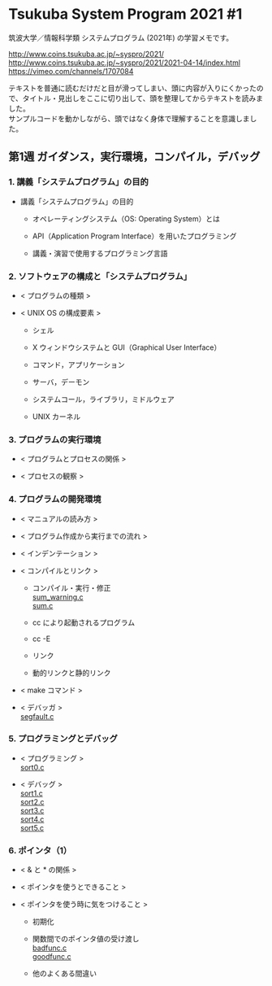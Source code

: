 # Tsukuba System Program 2021 #1

筑波大学／情報科学類 システムプログラム (2021年) の学習メモです。  

http://www.coins.tsukuba.ac.jp/~syspro/2021/  
http://www.coins.tsukuba.ac.jp/~syspro/2021/2021-04-14/index.html  
https://vimeo.com/channels/1707084  

テキストを普通に読むだけだと目が滑ってしまい、頭に内容が入りにくかったので、タイトル・見出しをここに切り出して、頭を整理してからテキストを読みました。  
サンプルコードを動かしながら、頭ではなく身体で理解することを意識しました。  


## 第1週 ガイダンス，実行環境，コンパイル，デバッグ

### 1. 講義「システムプログラム」の目的

- 講義「システムプログラム」の目的

	- オペレーティングシステム（OS: Operating System）とは  

	- API（Application Program Interface）を用いたプログラミング  

	- 講義・演習で使用するプログラミング言語  

### 2. ソフトウェアの構成と「システムプログラム」

- < プログラムの種類 >  

- < UNIX OS の構成要素 >  

	- シェル  

	- X ウィンドウシステムと GUI（Graphical User Interface）  

	- コマンド，アプリケーション  

	- サーバ，デーモン  

	- システムコール，ライブラリ，ミドルウェア  

	- UNIX カーネル  

### 3. プログラムの実行環境

- < プログラムとプロセスの関係 >  

- < プロセスの観察 >  

### 4. プログラムの開発環境

- < マニュアルの読み方 >  

- < プログラム作成から実行までの流れ >  

- < インデンテーション >  

- < コンパイルとリンク >  

	- コンパイル・実行・修正  
		[sum_warning.c](./sum_warning.c)  
		[sum.c](./sum.c)  

	- cc により起動されるプログラム  

	- cc -E  

	- リンク  

	- 動的リンクと静的リンク  

- < make コマンド >  

- < デバッガ >  
	[segfault.c](./segfault.c)  

### 5. プログラミングとデバッグ

- < プログラミング >  
	[sort0.c](./sort0.c)  

- < デバッグ >  
	[sort1.c](./sort1.c)  
	[sort2.c](./sort2.c)  
	[sort3.c](./sort3.c)  
	[sort4.c](./sort4.c)  
	[sort5.c](./sort5.c)  

### 6. ポインタ（1）

- < & と * の関係 >  

- < ポインタを使うとできること >  

- < ポインタを使う時に気をつけること >  

	- 初期化  

	- 関数間でのポインタ値の受け渡し  
		[badfunc.c](./badfunc.c)  
		[goodfunc.c](./goodfunc.c)  

	- 他のよくある間違い  

